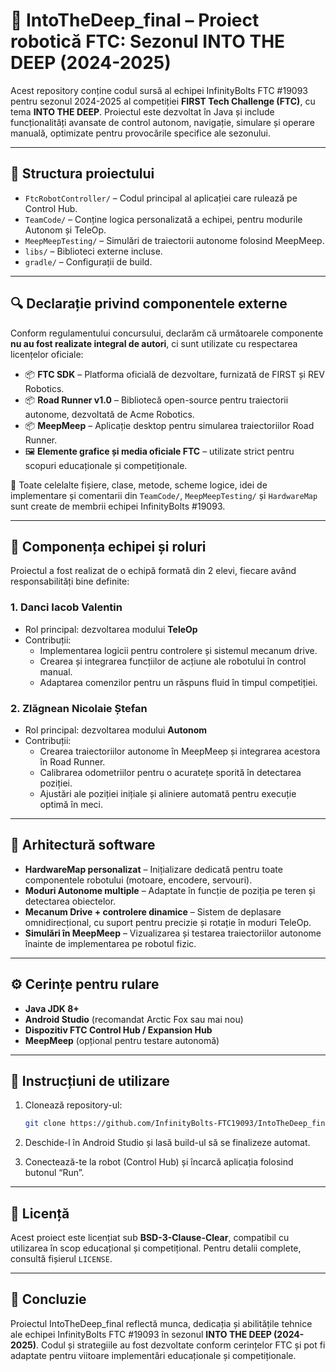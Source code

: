 # 🤖 IntoTheDeep_final – Proiect robotică FTC: Sezonul INTO THE DEEP (2024-2025)

Acest repository conține codul sursă al echipei InfinityBolts FTC #19093 pentru sezonul 2024-2025 al competiției **FIRST Tech Challenge (FTC)**, cu tema **INTO THE DEEP**. Proiectul este dezvoltat în Java și include funcționalități avansate de control autonom, navigație, simulare și operare manuală, optimizate pentru provocările specifice ale sezonului.

---

## 📁 Structura proiectului

- `FtcRobotController/` – Codul principal al aplicației care rulează pe Control Hub.
- `TeamCode/` – Conține logica personalizată a echipei, pentru modurile Autonom și TeleOp.
- `MeepMeepTesting/` – Simulări de traiectorii autonome folosind MeepMeep.
- `libs/` – Biblioteci externe incluse.
- `gradle/` – Configurații de build.

---

## 🔍 Declarație privind componentele externe

Conform regulamentului concursului, declarăm că următoarele componente **nu au fost realizate integral de autori**, ci sunt utilizate cu respectarea licențelor oficiale:

- 📦 **FTC SDK** – Platforma oficială de dezvoltare, furnizată de FIRST și REV Robotics.
- 📦 **Road Runner v1.0** – Bibliotecă open-source pentru traiectorii autonome, dezvoltată de Acme Robotics.
- 📦 **MeepMeep** – Aplicație desktop pentru simularea traiectoriilor Road Runner.
- 🖼️ **Elemente grafice și media oficiale FTC** – utilizate strict pentru scopuri educaționale și competiționale.

📌 Toate celelalte fișiere, clase, metode, scheme logice, idei de implementare și comentarii din `TeamCode/`, `MeepMeepTesting/` și `HardwareMap` sunt create de membrii echipei InfinityBolts #19093.

---

## 👥 Componența echipei și roluri

Proiectul a fost realizat de o echipă formată din 2 elevi, fiecare având responsabilități bine definite:

### 1. **Danci Iacob Valentin**
- Rol principal: dezvoltarea modului **TeleOp**
- Contribuții:
   - Implementarea logicii pentru controlere și sistemul mecanum drive.
   - Crearea și integrarea funcțiilor de acțiune ale robotului în control manual.
   - Adaptarea comenzilor pentru un răspuns fluid în timpul competiției.

### 2. **Zlăgnean Nicolaie Ștefan**
- Rol principal: dezvoltarea modului **Autonom**
- Contribuții:
   - Crearea traiectoriilor autonome în MeepMeep și integrarea acestora în Road Runner.
   - Calibrarea odometriilor pentru o acuratețe sporită în detectarea poziției.
   - Ajustări ale poziției inițiale și aliniere automată pentru execuție optimă în meci.

---

## 🧠 Arhitectură software

- **HardwareMap personalizat** – Inițializare dedicată pentru toate componentele robotului (motoare, encodere, servouri).
- **Moduri Autonome multiple** – Adaptate în funcție de poziția pe teren și detectarea obiectelor.
- **Mecanum Drive + controlere dinamice** – Sistem de deplasare omnidirecțional, cu suport pentru precizie și rotație în moduri TeleOp.
- **Simulări în MeepMeep** – Vizualizarea și testarea traiectoriilor autonome înainte de implementarea pe robotul fizic.

---

## ⚙️ Cerințe pentru rulare

- **Java JDK 8+**
- **Android Studio** (recomandat Arctic Fox sau mai nou)
- **Dispozitiv FTC Control Hub / Expansion Hub**
- **MeepMeep** (opțional pentru testare autonomă)

---

## 🔧 Instrucțiuni de utilizare

1. Clonează repository-ul:
   ```bash
   git clone https://github.com/InfinityBolts-FTC19093/IntoTheDeep_final.git
   ```

2. Deschide-l în Android Studio și lasă build-ul să se finalizeze automat.

3. Conectează-te la robot (Control Hub) și încarcă aplicația folosind butonul “Run”.

---

## 📄 Licență

Acest proiect este licențiat sub **BSD-3-Clause-Clear**, compatibil cu utilizarea în scop educațional și competițional. Pentru detalii complete, consultă fișierul `LICENSE`.

---

## 🏁 Concluzie

Proiectul IntoTheDeep_final reflectă munca, dedicația și abilitățile tehnice ale echipei InfinityBolts FTC #19093 în sezonul **INTO THE DEEP (2024-2025)**. Codul și strategiile au fost dezvoltate conform cerințelor FTC și pot fi adaptate pentru viitoare implementări educaționale și competiționale.
